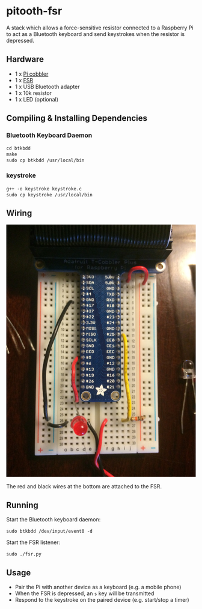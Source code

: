 # pitooth-fsr

A stack which allows a force-sensitive resistor connected to a Raspberry Pi to act as a Bluetooth keyboard and send keystrokes when the resistor is depressed.

## Hardware

* 1 x [Pi cobbler](https://www.adafruit.com/products/2029)
* 1 x [FSR](https://www.adafruit.com/products/1071)
* 1 x USB Bluetooth adapter
* 1 x 10k resistor
* 1 x LED (optional)

## Compiling & Installing Dependencies

### Bluetooth Keyboard Daemon

    cd btkbdd
    make
    sudo cp btkbdd /usr/local/bin

### keystroke

    g++ -o keystroke keystroke.c
    sudo cp keystroke /usr/local/bin

## Wiring

![Wiring Diagram](wiring.jpg)

The red and black wires at the bottom are attached to the FSR.

## Running

Start the Bluetooth keyboard daemon:

    sudo btkbdd /dev/input/event0 -d

Start the FSR listener:

    sudo ./fsr.py

## Usage

* Pair the Pi with another device as a keyboard (e.g. a mobile phone)
* When the FSR is depressed, an `s` key will be transmitted
* Respond to the keystroke on the paired device (e.g. start/stop a timer)

